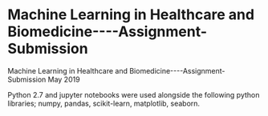 # Machine Learning in Healthcare and Biomedicine----Assignment-Submission
Machine Learning in Healthcare and Biomedicine----Assignment-Submission May 2019

Python 2.7 and jupyter notebooks were used alongside the following python libraries;
numpy, pandas, scikit-learn, matplotlib, seaborn.
